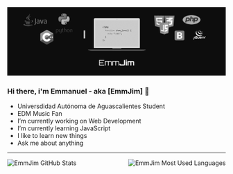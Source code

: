 <img src="bannergithub.png">

### Hi there, i'm Emmanuel - aka [EmmJim] 👋
- Universdidad Autónoma de Aguascalientes Student
- EDM Music Fan
- I’m currently working on Web Development
- I’m currently learning JavaScript
- I like to learn new things
- Ask me about anything 


<hr>
<img align="left" alt="EmmJim GitHub Stats" src="https://github-readme-stats.vercel.app/api?username=EmmJim&show_icons=true&theme=dark"/>
<img align="right" alt="EmmJim Most Used Languages" src="https://github-readme-stats.vercel.app/api/top-langs/?username=anuraghazra&layout=compact&theme=dark"/>
